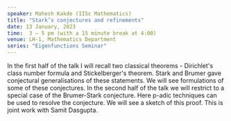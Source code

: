 ```yaml
---
speaker: Mahesh Kakde (IISc Mathematics)
title: "Stark’s conjectures and refinements"
date: 13 January, 2023
time:  3 – 5 pm (with a 15 minute break at 4:00)
venue: LH-1, Mathematics Department
series: "Eigenfunctions Seminar"
---
```


In the first half of the talk I will recall two classical theorems - Dirichlet's class number formula
and Stickelberger's theorem. Stark and Brumer gave conjectural generalisations of these statements.
We will see formulations of some of these conjectures. In the second half of the talk we will restrict
to a special case of the Brumer-Stark conjecture. Here p-adic techniques can be used to resolve the
conjecture. We will see a sketch of this proof. This is joint work with Samit Dasgupta.
